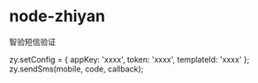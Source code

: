 # node-zhiyan
智验短信验证

zy.setConfig = {
   appKey: 'xxxx',
   token: 'xxxx',
   templateId: 'xxxx'
  };
zy.sendSms(mobile, code, callback);
